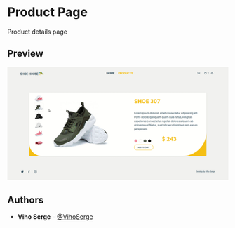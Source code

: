 # Product Page

Product details page 

## Preview

![Image](./public/preview.gif)

## Authors

* **Viho Serge** - [@VihoSerge](https://github.com/VihoSerge)